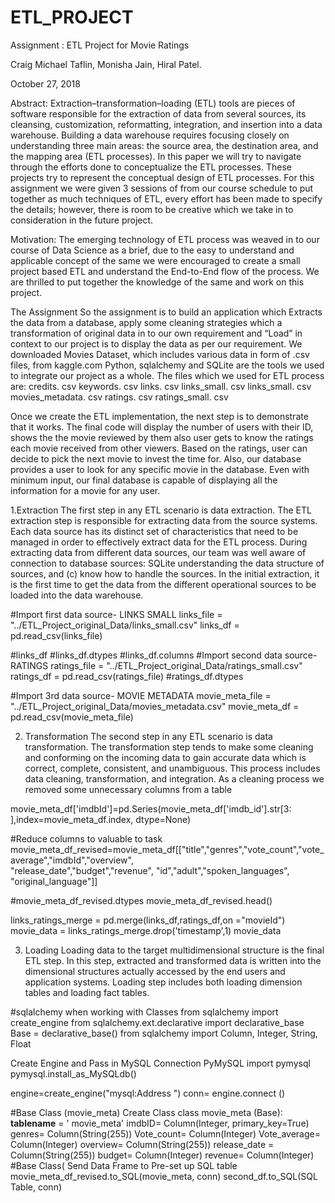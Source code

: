# ETL_PROJECT



Assignment : ETL Project for Movie Ratings

Craig Michael Taflin, Monisha Jain, Hiral Patel.

October 27, 2018 

Abstract: 
Extraction–transformation–loading (ETL) tools are pieces of software responsible for the extraction of data from several sources, its cleansing, customization, reformatting, integration, and insertion into a data warehouse. Building a data warehouse requires focusing closely on understanding three main areas: the source area, the destination area, and the mapping area (ETL processes). In this paper we will try to navigate through the efforts done to conceptualize the ETL processes. These projects try to represent the conceptual design of ETL processes. For this assignment we were given 3 sessions of from our course schedule to put together as much techniques of ETL, every effort  has been made to specify the details; however, there is room to be creative which we take in to consideration in the future project. 

Motivation:
The emerging technology of ETL process was weaved in to our course of Data Science as a brief, due to the easy to understand and applicable concept of the same we were encouraged to create a small project based ETL and understand the End-to-End flow of the process. We are thrilled to put together the knowledge of the same and work on this project.

The Assignment 
So the assignment is to build an application which Extracts the data from a database, apply some cleaning strategies which a transformation of original data in to our own requirement and “Load” in context to our project is to display the data as per our requirement. We downloaded Movies Dataset, which includes various data in form of .csv files, from kaggle.com
Python, sqlalchemy and SQLite are the tools we used to integrate our project as a whole.
The files which we used for ETL process are:
credits. csv
keywords. csv
links. csv
links_small. csv
links_small. csv
movies_metadata. csv
ratings. csv
ratings_small. csv

Once we  create the ETL implementation, the next step is to demonstrate that it works. The final code will display the number of users with their ID, shows the the movie reviewed by them also user gets to know the ratings each movie received from other viewers.
Based on the ratings, user can decide to pick the next movie to invest the time 	for. Also, our database provides a user to look for any specific movie in the database. Even with minimum input, our final database is capable of displaying all the information for a movie for any user.

1.Extraction
The first step in any ETL scenario is data extraction. The ETL extraction step is responsible for extracting data from the source systems. Each data source has its distinct set of characteristics that need to be managed in order to effectively extract data for the ETL process. 
During extracting data from different data sources, our team was well aware of connection to database sources: SQLite understanding the data structure of sources, and (c) know how to handle the sources. In the initial extraction, it is the first time to get the data from the different operational sources to be loaded into the data warehouse.

#Import first data source- LINKS SMALL
links_file = "../ETL_Project_original_Data/links_small.csv"
links_df = pd.read_csv(links_file)

#links_df
#links_df.dtypes
#links_df.columns
#Import second data source- RATINGS 
ratings_file = "../ETL_Project_original_Data/ratings_small.csv"
ratings_df = pd.read_csv(ratings_file)
#ratings_df.dtypes

#Import 3rd data source- MOVIE METADATA 
movie_meta_file = "../ETL_Project_original_Data/movies_metadata.csv"
movie_meta_df = pd.read_csv(movie_meta_file)

2. Transformation
The second step in any ETL scenario is data transformation. The transformation step tends to make some cleaning and conforming on the incoming data to gain accurate data which is correct, complete, consistent, and unambiguous. This process includes data cleaning, transformation, and integration. As a cleaning process we removed some unnecessary columns from a table


movie_meta_df['imdbId']=pd.Series(movie_meta_df['imdb_id'].str[3: ],index=movie_meta_df.index, dtype=None)

#Reduce columns to valuable to task
movie_meta_df_revised=movie_meta_df[["title","genres","vote_count","vote_average","imdbId","overview",\
                                            "release_date","budget","revenue", "id","adult","spoken_languages",
                                            "original_language"]]

#movie_meta_df_revised.dtypes
movie_meta_df_revised.head()

links_ratings_merge = pd.merge(links_df,ratings_df,on ="movieId")
movie_data = links_ratings_merge.drop('timestamp',1)
movie_data


3. Loading
Loading data to the target multidimensional structure is the final ETL step. In this step, extracted and transformed data is written into the dimensional structures actually accessed by the end users and application systems. Loading step includes both loading dimension tables and loading fact tables.

#sqlalchemy when working with Classes
from sqlalchemy import create_engine
from sqlalchemy.ext.declarative import declarative_base
Base = declarative_base()
from sqlalchemy import Column, Integer, String, Float

Create Engine and Pass in MySQL Connection
PyMySQL 
import pymysql
pymysql.install_as_MySQLdb()

engine=create_engine("mysql:Address ")
conn= engine.connect ()

#Base Class (movie_meta)
Create Class
class movie_meta (Base):
    	__tablename__ = ' movie_meta'
    	 imdbID= Column(Integer, primary_key=True)
    	genres= Column(String(255))
    	Vote_count= Column(Integer)
    	Vote_average= Column(Integer)
	overview= Column(String(255))
	release_date = Column(String(255))
	budget= Column(Integer)
	revenue= Column(Integer)
#Base Class(
	Send Data Frame to Pre-set up SQL table
movie_meta_df_revised.to_SQL(movie_meta, conn)
	second_df.to_SQL(SQL Table, conn)


